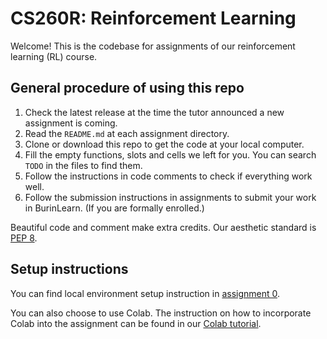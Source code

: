 # CS260R: Reinforcement Learning

Welcome! This is the codebase for assignments of our reinforcement learning (RL) course.

## General procedure of using this repo

1. Check the latest release at the time the tutor announced a new assignment is coming.
2. Read the `README.md` at each assignment directory.
3. Clone or download this repo to get the code at your local computer.
4. Fill the empty functions, slots and cells we left for you. You can search `TODO` in the files to find them.
5. Follow the instructions in code comments to check if everything work well.
6. Follow the submission instructions in assignments to submit your work in BurinLearn. (If you are formally enrolled.)

Beautiful code and comment make extra credits. Our aesthetic standard is [PEP 8](https://www.python.org/dev/peps/pep-0008/).

## Setup instructions

You can find local environment setup instruction in [assignment 0](assignment0).

You can also choose to use Colab. The instruction on how to incorporate Colab into the assignment can be found in our [Colab tutorial](colab-tutorial.md). 
